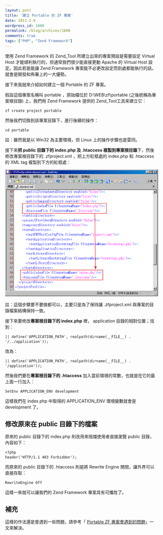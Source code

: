 ```yaml
---
layout: post
title: '建立 Portable 的 ZF 專案'
date: 2011-2-9
wordpress_id: 1600
permalink: /blog/archives/1600
comments: true
tags: ["PHP", "Zend Framework"]
---
```


使用 Zend Framework 的 Zend_Tool 所建立出來的專案預設是需要設定 Virtual Host 才能順利執行的，但通常我們很少能直接更動 Apache 的 Virtual Host 設定。因此若是能讓 Zend Framework 專案能不必更改設定而到處都能執行的話，就會是開發和佈署上的一大優勢。

接下來我就來介紹如何建立一個 Portable 的 ZF 專案。

<!--more-->

假設這個專案名稱叫 portable ，原始檔位於 D:\WEB\zf\portable (之後統稱為專案根目錄) 上，我們用 Zend Framework 提供的 Zend_Tool工具來建立它：

```
zf create project portable

```

然後我們切換到該專案目錄下，進行後續的操作：

```
cd portable

```

註：雖然我是以 Win32 為主要環境，但 Linux 上的操作步驟也是雷同。

接下來<strong>把 public 目錄下的 index.php 及 .htaccess 複製到專案根目錄</strong>下，然後修改專案根目錄下的 .zfproject.xml ，把上方紅框處的 index.php 和 .htaccess 的 XML tag 複製到下方的紅框處：

[![修改 .zfproject.xml](/resources/zf_portable/zfproject_xml.png)](/resources/zf_portable/zfproject_xml.png)

註：這個步驟要不要做都可以，主要只是為了保持讓 .zfproject.xml 與專案的目錄檔案結構保持一致。

接下來要修改<strong>專案根目錄下的 index.php</strong> 裡， application 目錄的相對位置；找到：

```
|| define('APPLICATION_PATH', realpath(dirname(__FILE__) . '/../application'));

```

改為：

```
|| define('APPLICATION_PATH', realpath(dirname(__FILE__) . '/application'));

```

然後我們要在<strong>專案根目錄下的 .htaccess</strong> 加入當前環境的常數，也就是在它的最上面一行加入：

```
SetEnv APPLICATION_ENV development

```

這樣我們在 index.php 中取得的 APPLICATION_ENV 環境變數就會是 development 了。

## 修改原來在 public 目錄下的檔案

原來的 public 目錄下的 index.php 則改用來阻擋使用者直接瀏覽 public 目錄，內容如下：

```
<?php
header('HTTP/1.1 403 Forbidden');

```

而原來的 public 目錄下的 .htaccess 則是將 Rewrite Engine 關閉，讓外界可以直接存取：

```
RewriteEngine Off

```

這樣一來就可以讓我們的 Zend Framework 專案具有可攜性了。

## 補充

這樣的作法還是會遇到一些問題，請參考「 [Portable ZF 專案會遇到的問題](http://www.jaceju.net/blog/archives/1619)」一文來解決。
